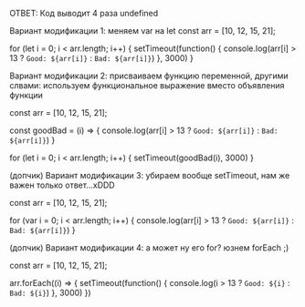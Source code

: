 ОТВЕТ: Код выводит 4 раза undefined


Вариант модификации 1: меняем var на let
const arr = [10, 12, 15, 21];

for (let i = 0; i < arr.length; i++) {
  setTimeout(function() {
    console.log(arr[i] > 13 ? `Good: ${arr[i]}` : `Bad: ${arr[i]}`)
  }, 3000)
}



Вариант модификации 2: присваиваем функцию переменной, другими слвами: используем функциональное выражение вместо объявления функции

const arr = [10, 12, 15, 21];

const goodBad = (i) => {
  console.log(arr[i] > 13 ? `Good: ${arr[i]}` : `Bad: ${arr[i]}`)
}

for (let i = 0; i < arr.length; i++) {
  setTimeout(goodBad(i), 3000)
}



(допчик) Вариант модификации 3: убираем вообще setTimeout, нам же важен только ответ...xDDD

const arr = [10, 12, 15, 21];

for (var i = 0; i < arr.length; i++) {
  console.log(arr[i] > 13 ? `Good: ${arr[i]}` : `Bad: ${arr[i]}`)
}



(допчик) Вариант модификации 4: а может ну его for? юзнем forEach ;)

const arr = [10, 12, 15, 21];

arr.forEach((i) => {
  setTimeout(function() {
    console.log(i > 13 ? `Good: ${i}` : `Bad: ${i}`)
  }, 3000)
})